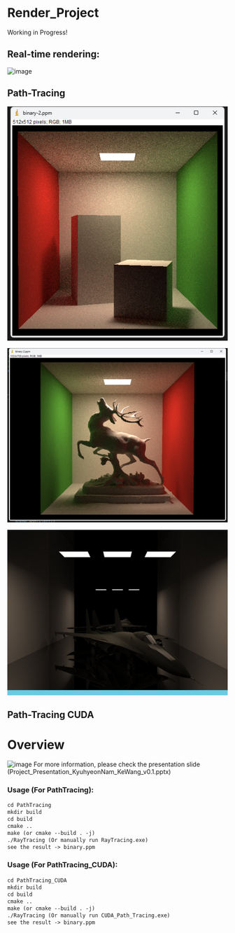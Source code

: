 # Render_Project

Working in Progress!

## Real-time rendering:
![image](https://github.com/BREVIC3PS/Render_Project/blob/master/Render_Project_Demos-original-original.gif)

## Path-Tracing
![image](https://github.com/BREVIC3PS/Render_Project/blob/master/PathTracing/Demo/1.png)

![image](https://github.com/BREVIC3PS/Render_Project/blob/master/PathTracing/Demo/2.png)

![image](https://github.com/BREVIC3PS/Render_Project/blob/master/PathTracing/Demo/result.jpg)

## Path-Tracing CUDA
# Overview
![image](https://github.com/BREVIC3PS/Render_Project/Overview.png)
For more information, please check the presentation slide (Project_Presentation_KyuhyeonNam_KeWang_v0.1.pptx)

### Usage (For PathTracing):
```
cd PathTracing
mkdir build
cd build
cmake ..
make (or cmake --build . -j)
./RayTracing (Or manually run RayTracing.exe)
see the result -> binary.ppm
```

### Usage (For PathTracing_CUDA):
```
cd PathTracing_CUDA
mkdir build
cd build
cmake ..
make (or cmake --build . -j)
./RayTracing (Or manually run CUDA_Path_Tracing.exe)
see the result -> binary.ppm
```
